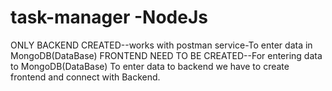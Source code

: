 # task-manager -NodeJs 
ONLY BACKEND CREATED--works with postman service-To enter data in MongoDB(DataBase)
FRONTEND NEED TO BE CREATED--For entering data to MongoDB(DataBase)
To enter data to backend we have to create frontend and connect with Backend.
